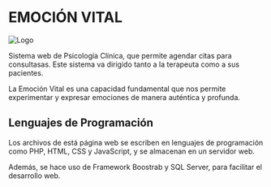 
# EMOCIÓN VITAL


![Logo](https://iaelaonline.com/wp-content/uploads/2024/05/WhatsApp-Image-2024-05-14-at-3.36.23-PM.jpeg)


Sistema web de Psicología Clínica, que permite agendar citas para consultasas. Este sistema va dirigido tanto a la terapeuta como a sus pacientes.

La Emoción Vital es una capacidad fundamental que nos permite experimentar y expresar emociones de manera auténtica y profunda.


## Lenguajes de Programación

Los archivos de está página web se escriben en lenguajes de programación como PHP, HTML, CSS y JavaScript, y se almacenan en un servidor web.

Además, se hace uso de Framework Boostrab y SQL Server, para facilitar el desarrollo web.
